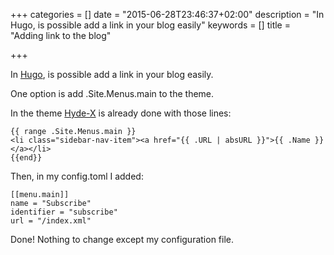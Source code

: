 +++
categories = []
date = "2015-06-28T23:46:37+02:00"
description = "In Hugo, is possible add a link in your blog easily"
keywords = []
title = "Adding link to the blog"

+++

In [Hugo](http://gohugo.io/), is possible add a link in your blog easily.

One option is add .Site.Menus.main to the theme.

In the theme [Hyde-X](https://github.com/zyro/hyde-x) is already done with those lines:

    {{ range .Site.Menus.main }}
    <li class="sidebar-nav-item"><a href="{{ .URL | absURL }}">{{ .Name }}</a></li>
    {{end}}

Then, in my config.toml I added:

    [[menu.main]]
    name = "Subscribe"
    identifier = "subscribe"
    url = "/index.xml"

Done! Nothing to change except my configuration file.
